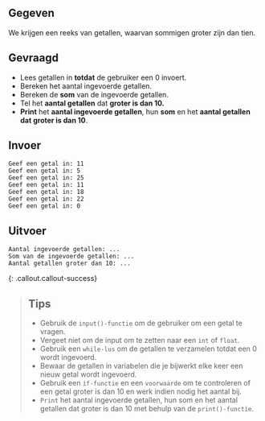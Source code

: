 ## Gegeven
We krijgen een reeks van getallen, waarvan sommigen groter zijn dan tien. 

## Gevraagd

* Lees getallen in **totdat** de gebruiker een 0 invoert.
* Bereken het aantal ingevoerde getallen.
* Bereken de **som** van de ingevoerde getallen.
* Tel het **aantal getallen** dat **groter is dan 10.**
* **Print** het **aantal ingevoerde getallen**, hun **som** en het **aantal getallen dat groter is dan 10**.

## Invoer
```
Geef een getal in: 11
Geef een getal in: 5
Geef een getal in: 25
Geef een getal in: 11
Geef een getal in: 18
Geef een getal in: 22
Geef een getal in: 0

```

## Uitvoer
```
Aantal ingevoerde getallen: ...
Som van de ingevoerde getallen: ...
Aantal getallen groter dan 10: ...
```
{: .callout.callout-success}
>## Tips
>* Gebruik de `input()-functie` om de gebruiker om een getal te vragen. 
>* Vergeet niet om de input om te zetten naar een `int` of `float`.
>* Gebruik een `while-lus` om de getallen te verzamelen totdat een 0 wordt ingevoerd.
>* Bewaar de getallen in variabelen die je bijwerkt elke keer een nieuw getal wordt ingevoerd.
>* Gebruik een `if-functie` en een `voorwaarde` om te controleren of een getal groter is dan 10 en werk indien nodig het aantal bij.
>* `Print` het aantal ingevoerde getallen, hun som en het aantal getallen dat groter is dan 10 met behulp van de `print()-functie`.
